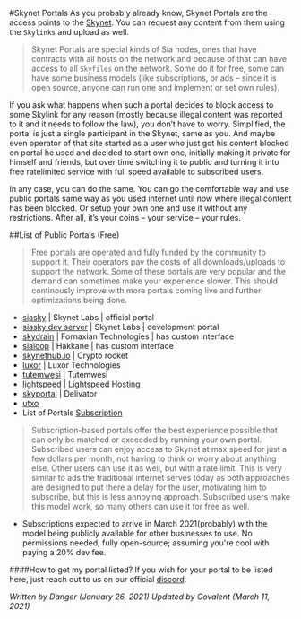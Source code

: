#Skynet Portals
As you probably already know, Skynet Portals are the access points to the [Skynet](). You can request any content from them using the `Skylinks` and upload as well.

>Skynet Portals are special kinds of Sia nodes, ones that have contracts with all hosts on the network and because of that can have access to all `Skyfiles` on the network. Some do it for free, some can have some business models (like subscriptions, or ads – since it is open source, anyone can run one and implement or set own rules).

If you ask what happens when such a portal decides to block access to some Skylink for any reason (mostly because illegal content was reported to it and it needs to follow the law), you don’t have to worry. Simplified, the portal is just a single participant in the Skynet, same as you. And maybe even operator of that site started as a user who just got his content blocked on portal he used and decided to start own one, initially making it private for himself and friends, but over time switching it to public and turning it into free ratelimited service with full speed available to subscribed users.

In any case, you can do the same. You can go the comfortable way and use public portals same way as you used internet until now where illegal content has been blocked. Or setup your own one and use it without any restrictions. After all, it’s your coins – your service – your rules.

##List of Public Portals (Free)
>Free portals are operated and fully funded by the community to support it. Their operators pay the costs of all downloads/uploads to support the network. Some of these portals are very popular and the demand can sometimes make your experience slower. This should continously improve with more portals coming live and further optimizations being done.

- [siasky](https://siasky.net) | Skynet Labs | official portal
- [siasky dev server](https://siasky.dev) | Skynet Labs | development portal
- [skydrain](https://skydrain.net) | Fornaxian Technologies | has custom interface
- [sialoop](https://sialoop.net) | Hakkane | has custom interface
- [skynethub.io](https://skynethub.io) | Crypto rocket
- [luxor](https://skynet.luxor.tech) | Luxor Technologies
- [tutemwesi](https://skynet.tutemwesi.com) | Tutemwesi
- [lightspeed](https://vault.lightspeedhosting.com) | Lightspeed Hosting
- [skyportal](https://skyportal.xyz) | Delivator
- [utxo](https://skynet.utxo.no)
- List of Portals [Subscription]()
>Subscription-based portals offer the best experience possible that can only be matched or exceeded by running your own portal. Subscribed users can enjoy access to Skynet at max speed for just a few dollars per month, not having to think or worry about anything else. Other users can use it as well, but with a rate limit. This is very similar to ads the traditional internet serves today as both approaches are designed to put there a delay for the user, motivating him to subscribe, but this is less annoying approach. Subscribed users make this model work, so many others can use it for free as well.

- Subscriptions expected to arrive in March 2021(probably) with the model being publicly available for other businesses to use. No permissions needed, fully open-source; assuming you're cool with paying a 20% dev fee.

####How to get my portal listed?
If you wish for your portal to be listed here, just reach out to us on our official [discord](https://discord.gg/invite/sia).

*Written by Danger (January 26, 2021)
Updated by Covalent (March 11, 2021)*